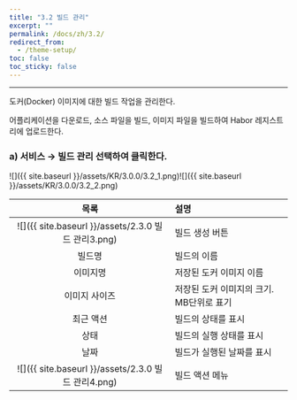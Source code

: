 ```yaml
---
title: "3.2 빌드 관리"
excerpt: ""
permalink: /docs/zh/3.2/
redirect_from:
  - /theme-setup/
toc: false
toc_sticky: false
---
```


---
도커\(Docker\) 이미지에 대한 빌드 작업을 관리한다.

어플리케이션을 다운로드, 소스 파일을 빌드, 이미지 파일을 빌드하여 Habor 레지스트리에 업로드한다.

### a\) 서비스 → 빌드 관리 선택하여 클릭한다.
![]({{ site.baseurl }}/assets/KR/3.0.0/3.2_1.png)![]({{ site.baseurl }}/assets/KR/3.0.0/3.2_2.png)

| **목록** | **설명** |
| :---: | :--- |
| ![]({{ site.baseurl }}/assets/2.3.0 빌드 관리3.png) | 빌드 생성 버튼 |
| 빌드명 | 빌드의 이름 |
| 이미지명 | 저장된 도커 이미지 이름 |
| 이미지 사이즈 | 저장된 도커 이미지의 크기. MB단위로 표기 |
| 최근 액션 | 빌드의 상태를 표시 |
| 상태 | 빌드의 실행 상태를 표시 |
| 날짜 | 빌드가 실행된 날짜를 표시 |
| ![]({{ site.baseurl }}/assets/2.3.0 빌드 관리4.png) | 빌드 액션 메뉴 |
